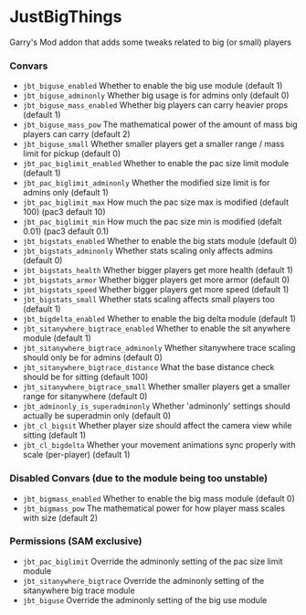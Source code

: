 # JustBigThings

Garry's Mod addon that adds some tweaks related to big (or small) players

### Convars
- `jbt_biguse_enabled` Whether to enable the big use module (default 1)
- `jbt_biguse_adminonly` Whether big usage is for admins only (default 0)
- `jbt_biguse_mass_enabled` Whether big players can carry heavier props (default 1)
- `jbt_biguse_mass_pow` The mathematical power of the amount of mass big players can carry (default 2)
- `jbt_biguse_small` Whether smaller players get a smaller range / mass limit for pickup (default 0)
- `jbt_pac_biglimit_enabled` Whether to enable the pac size limit module (default 1)
- `jbt_pac_biglimit_adminonly` Whether the modified size limit is for admins only (default 1)
- `jbt_pac_biglimit_max` How much the pac size max is modified (default 100) (pac3 default 10)
- `jbt_pac_biglimit_min` How much the pac size min is modified (defalt 0.01) (pac3 default 0.1)
- `jbt_bigstats_enabled` Whether to enable the big stats module (default 0)
- `jbt_bigstats_adminonly` Whether stats scaling only affects admins (default 0)
- `jbt_bigstats_health` Whether bigger players get more health (default 1)
- `jbt_bigstats_armor` Whether bigger players get more armor (default 0)
- `jbt_bigstats_speed` Whether bigger players get more speed (default 1)
- `jbt_bigstats_small` Whether stats scaling affects small players too (default 1)
- `jbt_bigdelta_enabled` Whether to enable the big delta module (default 1)
- `jbt_sitanywhere_bigtrace_enabled` Whether to enable the sit anywhere module (default 1)
- `jbt_sitanywhere_bigtrace_adminonly` Whether sitanywhere trace scaling should only be for admins (default 0)
- `jbt_sitanywhere_bigtrace_distance` What the base distance check should be for sitting (default 100)
- `jbt_sitanywhere_bigtrace_small` Whether smaller players get a smaller range for sitanywhere (default 0)
- `jbt_adminonly_is_superadminonly` Whether 'adminonly' settings should actually be superadmin only (default 0)
- `jbt_cl_bigsit` Whether player size should affect the camera view while sitting (default 1)
- `jbt_cl_bigdelta` Whether your movement animations sync properly with scale (per-player) (default 1)

### Disabled Convars (due to the module being too unstable)
- `jbt_bigmass_enabled` Whether to enable the big mass module (default 0)
- `jbt_bigmass_pow` The mathematical power for how player mass scales with size (default 2)

### Permissions (SAM exclusive)
- `jbt_pac_biglimit` Override the adminonly setting of the pac size limit module
- `jbt_sitanywhere_bigtrace` Override the adminonly setting of the sitanywhere big trace module
- `jbt_biguse` Override the adminonly setting of the big use module
